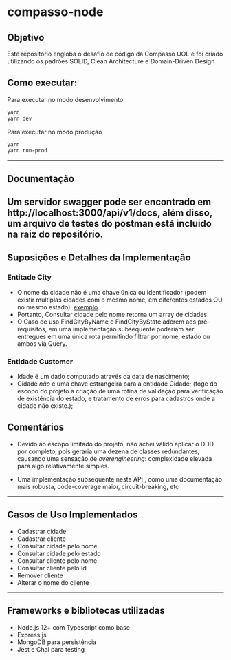 # compasso-node

## Objetivo

Este repositório engloba o desafio de código da Compasso UOL e foi criado utilizando os padrões SOLID, Clean Architecture e Domain-Driven Design

## Como executar:
Para executar no modo desenvolvimento:
```sh
yarn 
yarn dev
```
Para executar no modo produção
```sh
yarn 
yarn run-prod
```

--------------------
## Documentação

Um servidor swagger pode ser encontrado em http://localhost:3000/api/v1/docs, além disso, um arquivo de testes do postman está incluido na raiz do repositório.
-----------------


## Suposições e Detalhes da Implementação

### Entitade City
- O nome da cidade não é uma chave única ou identificador (podem existir multiplas cidades com o mesmo nome, em diferentes estados OU no mesmo estado). [exemplo]([https://exame.com/brasil/os-nomes-mais-usados-para-batizar-cidades-no-brasil/])
- Portanto, Consultar cidade pelo nome retorna um array de cidades.
- O Caso de uso FindCityByName e FindCityByState aderem aos pré-requisitos,  em uma implementação subsequente poderiam ser entregues em uma única rota permitindo filtrar por nome, estado ou ambos via Query.


### Entidade Customer
- Idade é um dado computado através da data de nascimento;
- Cidade *não* é uma chave estrangeira para a entidade Cidade; (foge do escopo do projeto a criação de uma rotina de validação para verificação de existência do estado, e tratamento de erros para cadastros onde a cidade não existe.); 


## Comentários


- Devido ao escopo limitado do projeto, não achei válido aplicar o DDD por completo, pois geraria uma dezena de classes redundantes, causando uma sensação de *overengineering*: complexidade elevada para algo relativamente simples.

- Uma implementação subsequente nesta API , como uma documentação mais robusta, code-coverage maior, circuit-breaking, etc


---------------
## Casos de Uso Implementados

- Cadastrar cidade
- Cadastrar cliente
- Consultar cidade pelo nome
- Consultar cidade pelo estado
- Consultar cliente pelo nome
- Consultar cliente pelo Id
- Remover cliente
- Alterar o nome do cliente

------------------

## Frameworks e bibliotecas utilizadas

- Node.js 12+ com Typescript como base
- Express.js
- MongoDB para persistência
- Jest e Chai para testing